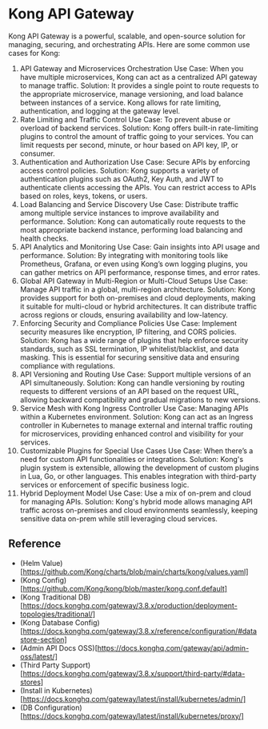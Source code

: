 # Kong API Gateway
Kong API Gateway is a powerful, scalable, and open-source solution for managing, securing, and orchestrating APIs. Here are some common use cases for Kong:

1. API Gateway and Microservices Orchestration
Use Case: When you have multiple microservices, Kong can act as a centralized API gateway to manage traffic.
Solution: It provides a single point to route requests to the appropriate microservice, manage versioning, and load balance between instances of a service. Kong allows for rate limiting, authentication, and logging at the gateway level.
2. Rate Limiting and Traffic Control
Use Case: To prevent abuse or overload of backend services.
Solution: Kong offers built-in rate-limiting plugins to control the amount of traffic going to your services. You can limit requests per second, minute, or hour based on API key, IP, or consumer.
3. Authentication and Authorization
Use Case: Secure APIs by enforcing access control policies.
Solution: Kong supports a variety of authentication plugins such as OAuth2, Key Auth, and JWT to authenticate clients accessing the APIs. You can restrict access to APIs based on roles, keys, tokens, or users.
4. Load Balancing and Service Discovery
Use Case: Distribute traffic among multiple service instances to improve availability and performance.
Solution: Kong can automatically route requests to the most appropriate backend instance, performing load balancing and health checks.
5. API Analytics and Monitoring
Use Case: Gain insights into API usage and performance.
Solution: By integrating with monitoring tools like Prometheus, Grafana, or even using Kong’s own logging plugins, you can gather metrics on API performance, response times, and error rates.
6. Global API Gateway in Multi-Region or Multi-Cloud Setups
Use Case: Manage API traffic in a global, multi-region architecture.
Solution: Kong provides support for both on-premises and cloud deployments, making it suitable for multi-cloud or hybrid architectures. It can distribute traffic across regions or clouds, ensuring availability and low-latency.
7. Enforcing Security and Compliance Policies
Use Case: Implement security measures like encryption, IP filtering, and CORS policies.
Solution: Kong has a wide range of plugins that help enforce security standards, such as SSL termination, IP whitelist/blacklist, and data masking. This is essential for securing sensitive data and ensuring compliance with regulations.
8. API Versioning and Routing
Use Case: Support multiple versions of an API simultaneously.
Solution: Kong can handle versioning by routing requests to different versions of an API based on the request URL, allowing backward compatibility and gradual migrations to new versions.
9. Service Mesh with Kong Ingress Controller
Use Case: Managing APIs within a Kubernetes environment.
Solution: Kong can act as an Ingress controller in Kubernetes to manage external and internal traffic routing for microservices, providing enhanced control and visibility for your services.
10. Customizable Plugins for Special Use Cases
Use Case: When there’s a need for custom API functionalities or integrations.
Solution: Kong's plugin system is extensible, allowing the development of custom plugins in Lua, Go, or other languages. This enables integration with third-party services or enforcement of specific business logic.
11. Hybrid Deployment Model
Use Case: Use a mix of on-prem and cloud for managing APIs.
Solution: Kong's hybrid mode allows managing API traffic across on-premises and cloud environments seamlessly, keeping sensitive data on-prem while still leveraging cloud services.


## Reference
* (Helm Value)[https://github.com/Kong/charts/blob/main/charts/kong/values.yaml]
* (Kong Config)[https://github.com/Kong/kong/blob/master/kong.conf.default]
* (Kong Traditional DB)[https://docs.konghq.com/gateway/3.8.x/production/deployment-topologies/traditional/]
* (Kong Database Config)[https://docs.konghq.com/gateway/3.8.x/reference/configuration/#datastore-section]
* (Admin API Docs OSS)[https://docs.konghq.com/gateway/api/admin-oss/latest/]
* (Third Party Support)[https://docs.konghq.com/gateway/3.8.x/support/third-party/#data-stores]
* (Install in Kubernetes)[https://docs.konghq.com/gateway/latest/install/kubernetes/admin/]
* (DB Configuration)[https://docs.konghq.com/gateway/latest/install/kubernetes/proxy/]
